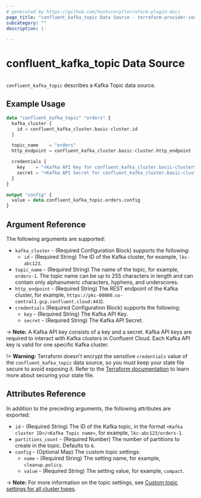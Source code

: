 ```yaml
---
# generated by https://github.com/hashicorp/terraform-plugin-docs
page_title: "confluent_kafka_topic Data Source - terraform-provider-confluent"
subcategory: ""
description: |-
  
---
```


# confluent_kafka_topic Data Source

<img src="https://img.shields.io/badge/Lifecycle%20Stage-Public%20Preview-%2300afba" alt="">

`confluent_kafka_topic` describes a Kafka Topic data source.

## Example Usage

```terraform
data "confluent_kafka_topic" "orders" {
  kafka_cluster {
    id = confluent_kafka_cluster.basic-cluster.id
  }

  topic_name    = "orders"
  http_endpoint = confluent_kafka_cluster.basic-cluster.http_endpoint

  credentials {
    key    = "<Kafka API Key for confluent_kafka_cluster.basic-cluster>"
    secret = "<Kafka API Secret for confluent_kafka_cluster.basic-cluster>"
  }
}

output "config" {
  value = data.confluent_kafka_topic.orders.config
}

```

<!-- schema generated by tfplugindocs -->
## Argument Reference

The following arguments are supported:

- `kafka_cluster` - (Required Configuration Block) supports the following:
  - `id` - (Required String) The ID of the Kafka cluster, for example, `lkc-abc123`.
- `topic_name` - (Required String) The name of the topic, for example, `orders-1`. The topic name can be up to 255 characters in length and can contain only alphanumeric characters, hyphens, and underscores.
- `http_endpoint` - (Required String) The REST endpoint of the Kafka cluster, for example, `https://pkc-00000.us-central1.gcp.confluent.cloud:443`).
- `credentials` (Required Configuration Block) supports the following:
    - `key` - (Required String) The Kafka API Key.
    - `secret` - (Required String) The Kafka API Secret.

-> **Note:** A Kafka API key consists of a key and a secret. Kafka API keys are required to interact with Kafka clusters in Confluent Cloud. Each Kafka API key is valid for one specific Kafka cluster.

!> **Warning:** Terraform doesn't encrypt the sensitive `credentials` value of the `confluent_kafka_topic` data source, so you must keep your state file secure to avoid exposing it. Refer to the [Terraform documentation](https://www.terraform.io/docs/language/state/sensitive-data.html) to learn more about securing your state file.

## Attributes Reference

In addition to the preceding arguments, the following attributes are exported:

- `id` - (Required String) The ID of the Kafka topic, in the format `<Kafka cluster ID>/<Kafka Topic name>`, for example, `lkc-abc123/orders-1`.
- `partitions_count` - (Required Number) The number of partitions to create in the topic. Defaults to `6`.
- `config` - (Optional Map) The custom topic settings:
    - `name` - (Required String) The setting name, for example, `cleanup.policy`.
    - `value` - (Required String) The setting value, for example, `compact`.

-> **Note:** For more information on the topic settings, see [Custom topic settings for all cluster types](https://docs.confluent.io/cloud/current/clusters/broker-config.html#custom-topic-settings-for-all-cluster-types).
